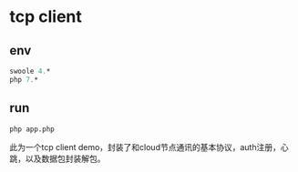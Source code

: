 # tcp client

## env
```proto
swoole 4.*
php 7.*
```

## run 
```proto
php app.php
```

此为一个tcp client demo，封装了和cloud节点通讯的基本协议，auth注册，心跳，以及数据包封装解包。